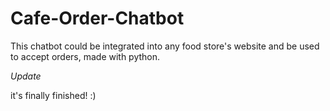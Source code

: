 # Cafe-Order-Chatbot
This chatbot could be integrated into any food store's website and be used to accept orders, made with python.

*Update*

it's finally finished! :)
